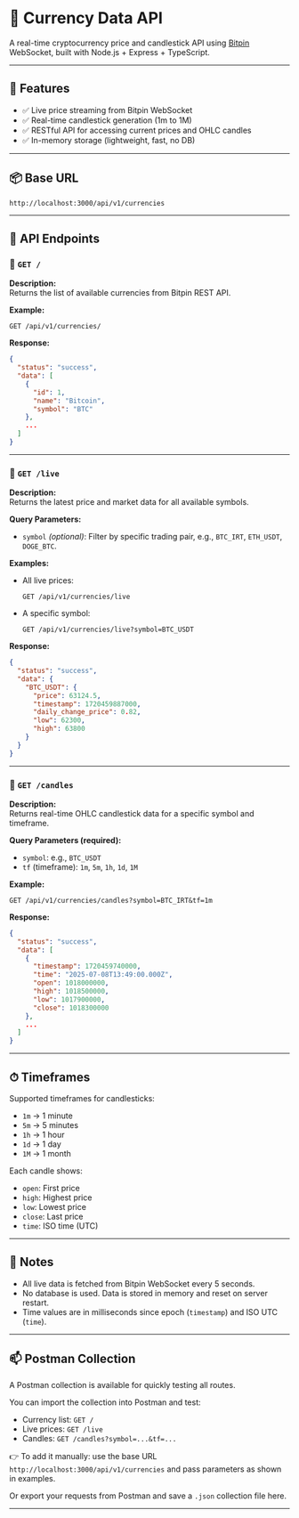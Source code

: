 # 📁 Currency Data API

A real-time cryptocurrency price and candlestick API using [Bitpin](https://bitpin.ir) WebSocket, built with Node.js + Express + TypeScript.

---

## 🚀 Features

- ✅ Live price streaming from Bitpin WebSocket
- ✅ Real-time candlestick generation (1m to 1M)
- ✅ RESTful API for accessing current prices and OHLC candles
- ✅ In-memory storage (lightweight, fast, no DB)

---

## 📦 Base URL

```
http://localhost:3000/api/v1/currencies
```

---

## 📘 API Endpoints

### 📍 `GET /`

**Description:**\
Returns the list of available currencies from Bitpin REST API.

**Example:**

```
GET /api/v1/currencies/
```

**Response:**

```json
{
  "status": "success",
  "data": [
    {
      "id": 1,
      "name": "Bitcoin",
      "symbol": "BTC"
    },
    ...
  ]
}
```

---

### 📍 `GET /live`

**Description:**\
Returns the latest price and market data for all available symbols.

**Query Parameters:**

- `symbol` *(optional)*: Filter by specific trading pair, e.g., `BTC_IRT`, `ETH_USDT`, `DOGE_BTC`.

**Examples:**

- All live prices:

  ```
  GET /api/v1/currencies/live
  ```

- A specific symbol:

  ```
  GET /api/v1/currencies/live?symbol=BTC_USDT
  ```

**Response:**

```json
{
  "status": "success",
  "data": {
    "BTC_USDT": {
      "price": 63124.5,
      "timestamp": 1720459887000,
      "daily_change_price": 0.82,
      "low": 62300,
      "high": 63800
    }
  }
}
```

---

### 📍 `GET /candles`

**Description:**\
Returns real-time OHLC candlestick data for a specific symbol and timeframe.

**Query Parameters (required):**

- `symbol`: e.g., `BTC_USDT`
- `tf` (timeframe): `1m`, `5m`, `1h`, `1d`, `1M`

**Example:**

```
GET /api/v1/currencies/candles?symbol=BTC_IRT&tf=1m
```

**Response:**

```json
{
  "status": "success",
  "data": [
    {
      "timestamp": 1720459740000,
      "time": "2025-07-08T13:49:00.000Z",
      "open": 1018000000,
      "high": 1018500000,
      "low": 1017900000,
      "close": 1018300000
    },
    ...
  ]
}
```

---

## ⏱ Timeframes

Supported timeframes for candlesticks:

- `1m` → 1 minute
- `5m` → 5 minutes
- `1h` → 1 hour
- `1d` → 1 day
- `1M` → 1 month

Each candle shows:

- `open`: First price
- `high`: Highest price
- `low`: Lowest price
- `close`: Last price
- `time`: ISO time (UTC)

---

## 📌 Notes

- All live data is fetched from Bitpin WebSocket every 5 seconds.
- No database is used. Data is stored in memory and reset on server restart.
- Time values are in milliseconds since epoch (`timestamp`) and ISO UTC (`time`).

---

## 📫 Postman Collection

A Postman collection is available for quickly testing all routes.

You can import the collection into Postman and test:

- Currency list: `GET /`
- Live prices: `GET /live`
- Candles: `GET /candles?symbol=...&tf=...`

👉 To add it manually: use the base URL `http://localhost:3000/api/v1/currencies` and pass parameters as shown in examples.

Or export your requests from Postman and save a `.json` collection file here.

---

